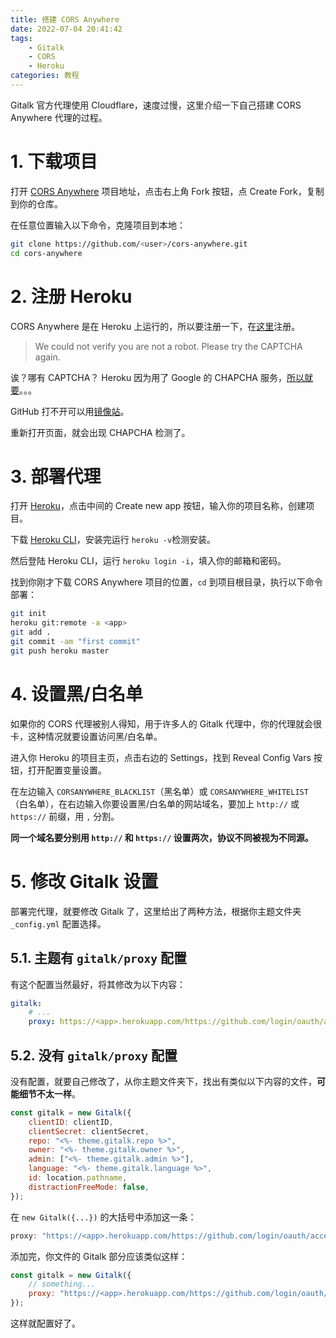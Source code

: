 ```yaml
---
title: 搭建 CORS Anywhere
date: 2022-07-04 20:41:42
tags:
    - Gitalk
    - CORS
    - Heroku
categories: 教程
---
```


Gitalk 官方代理使用 Cloudflare，速度过慢，这里介绍一下自己搭建 CORS Anywhere 代理的过程。

<!-- more -->

# 1. 下载项目

打开 [CORS Anywhere](https://github.com/Rob--W/cors-anywhere) 项目地址，点击右上角 Fork 按钮，点 Create Fork，复制到你的仓库。

在任意位置输入以下命令，克隆项目到本地：

```bash
git clone https://github.com/<user>/cors-anywhere.git
cd cors-anywhere
```

# 2. 注册 Heroku

CORS Anywhere 是在 Heroku 上运行的，所以要注册一下，在[这里](https://signup.heroku.com/)注册。

> We could not verify you are not a robot. Please try the CAPTCHA again.

诶？哪有 CAPTCHA？
Heroku 因为用了 Google 的 CHAPCHA 服务，[所以就要](/2022/12/07/fix-github)。。。

GitHub 打不开可以用[镜像站](https://hub.njuu.cf)。

重新打开页面，就会出现 CHAPCHA 检测了。

# 3. 部署代理

打开 [Heroku](https://www.heroku.com)，点击中间的 Create new app 按钮，输入你的项目名称，创建项目。

下载 [Heroku CLI](https://devcenter.heroku.com/articles/heroku-cli)，安装完运行 `heroku -v`检测安装。

然后登陆 Heroku CLI，运行 `heroku login -i`，填入你的邮箱和密码。

找到你刚才下载 CORS Anywhere 项目的位置，`cd` 到项目根目录，执行以下命令部署：

```bash
git init
heroku git:remote -a <app>
git add .
git commit -am "first commit"
git push heroku master
```

# 4. 设置黑/白名单

如果你的 CORS 代理被别人得知，用于许多人的 Gitalk 代理中，你的代理就会很卡，这种情况就要设置访问黑/白名单。

进入你 Heroku 的项目主页，点击右边的 Settings，找到 Reveal Config Vars 按钮，打开配置变量设置。

在左边输入 `CORSANYWHERE_BLACKLIST`（黑名单）或 `CORSANYWHERE_WHITELIST`（白名单），在右边输入你要设置黑/白名单的网站域名，要加上 `http://` 或 `https://` 前缀，用 `,` 分割。

**同一个域名要分别用 `http://` 和 `https://` 设置两次，协议不同被视为不同源。**

# 5. 修改 Gitalk 设置

部署完代理，就要修改 Gitalk 了，这里给出了两种方法，根据你主题文件夹 `_config.yml` 配置选择。

## 5.1. 主题有 `gitalk/proxy` 配置

有这个配置当然最好，将其修改为以下内容：

```yaml
gitalk:
    # ...
    proxy: https://<app>.herokuapp.com/https://github.com/login/oauth/access_token
```

## 5.2. 没有 `gitalk/proxy` 配置

没有配置，就要自己修改了，从你主题文件夹下，找出有类似以下内容的文件，**可能细节不太一样**。

```javascript
const gitalk = new Gitalk({
    clientID: clientID,
    clientSecret: clientSecret,
    repo: "<%- theme.gitalk.repo %>",
    owner: "<%- theme.gitalk.owner %>",
    admin: ["<%- theme.gitalk.admin %>"],
    language: "<%- theme.gitalk.language %>",
    id: location.pathname,
    distractionFreeMode: false,
});
```

在 `new Gitalk({...})` 的大括号中添加这一条：

```javascript
proxy: "https://<app>.herokuapp.com/https://github.com/login/oauth/access_token",
```

添加完，你文件的 Gitalk 部分应该类似这样：

```javascript
const gitalk = new Gitalk({
    // something...
    proxy: "https://<app>.herokuapp.com/https://github.com/login/oauth/access_token",
});
```

这样就配置好了。
